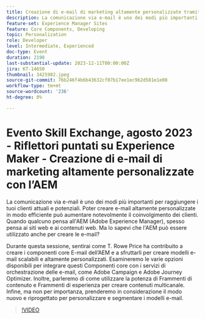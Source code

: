 ```yaml
---
title: Creazione di e-mail di marketing altamente personalizzate tramite AEM
description: La comunicazione via e-mail è uno dei modi più importanti per raggiungere i tuoi clienti attuali e potenziali. Poter creare e-mail altamente personalizzate in modo efficiente può aumentare notevolmente il coinvolgimento dei clienti. Quando qualcuno pensa all'AEM (Adobe Experience Manager), spesso pensa ai siti web e ai contenuti web. Ma sapevi che l'AEM può essere utilizzato anche per creare le e-mail?
feature-set: Experience Manager Sites
feature: Core Components, Developing
topic: Personalization
role: Developer
level: Intermediate, Experienced
doc-type: Event
duration: 2198
last-substantial-update: 2023-12-11T00:00:00Z
jira: KT-14650
thumbnail: 3425982.jpeg
source-git-commit: 76b246f4b6b43632cf07b17ee1ec9b2d581e1e08
workflow-type: tm+mt
source-wordcount: '236'
ht-degree: 0%

---
```



# Evento Skill Exchange, agosto 2023 - Riflettori puntati su Experience Maker - Creazione di e-mail di marketing altamente personalizzate con l’AEM

La comunicazione via e-mail è uno dei modi più importanti per raggiungere i tuoi clienti attuali e potenziali. Poter creare e-mail altamente personalizzate in modo efficiente può aumentare notevolmente il coinvolgimento dei clienti. Quando qualcuno pensa all&#39;AEM (Adobe Experience Manager), spesso pensa ai siti web e ai contenuti web. Ma lo sapevi che l&#39;AEM può essere utilizzato anche per creare le e-mail?

Durante questa sessione, sentirai come T. Rowe Price ha contribuito a creare i componenti core E-mail dell’AEM e a sfruttarli per creare modelli e-mail scalabili e altamente personalizzati. Esamineremo le varie opzioni disponibili per integrare questi Componenti core con i servizi di orchestrazione delle e-mail, come Adobe Campaign e Adobe Journey Optimizer. Inoltre, parleremo di come utilizzare la potenza di Frammenti di contenuto e Frammenti di esperienza per creare contenuti multicanale. Infine, ma non per importanza, prenderemo in considerazione il modo nuovo e riprogettato per personalizzare e segmentare i modelli e-mail.

>[!VIDEO](https://video.tv.adobe.com/v/3425982/?learn=on)
